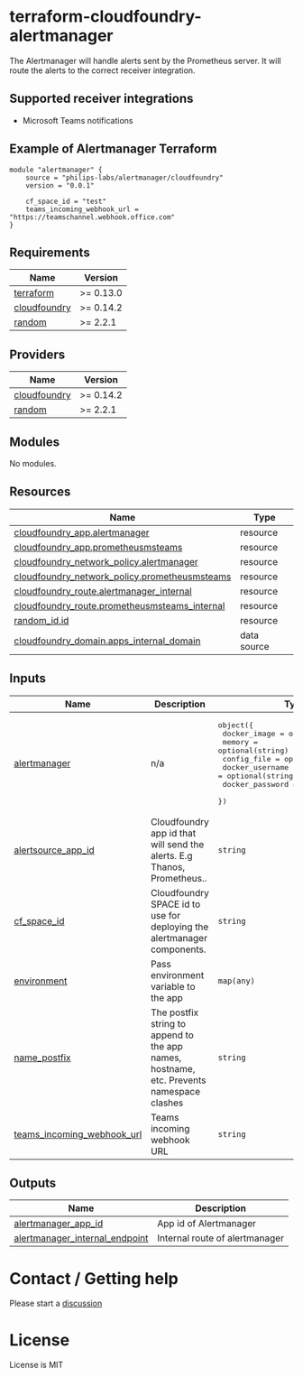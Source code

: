 # terraform-cloudfoundry-alertmanager

The Alertmanager will handle alerts sent by the Prometheus server. It will route the alerts to the correct receiver integration.

## Supported receiver integrations

- Microsoft Teams notifications

## Example of Alertmanager Terraform

```
module "alertmanager" {
    source = "philips-labs/alertmanager/cloudfoundry"
    version = "0.0.1"

    cf_space_id = "test"
    teams_incoming_webhook_url = "https://teamschannel.webhook.office.com"
}
```

<!--- BEGIN_TF_DOCS --->
## Requirements

| Name | Version |
|------|---------|
| <a name="requirement_terraform"></a> [terraform](#requirement\_terraform) | >= 0.13.0 |
| <a name="requirement_cloudfoundry"></a> [cloudfoundry](#requirement\_cloudfoundry) | >= 0.14.2 |
| <a name="requirement_random"></a> [random](#requirement\_random) | >= 2.2.1 |

## Providers

| Name | Version |
|------|---------|
| <a name="provider_cloudfoundry"></a> [cloudfoundry](#provider\_cloudfoundry) | >= 0.14.2 |
| <a name="provider_random"></a> [random](#provider\_random) | >= 2.2.1 |

## Modules

No modules.

## Resources

| Name | Type |
|------|------|
| [cloudfoundry_app.alertmanager](https://registry.terraform.io/providers/cloudfoundry-community/cloudfoundry/latest/docs/resources/app) | resource |
| [cloudfoundry_app.prometheusmsteams](https://registry.terraform.io/providers/cloudfoundry-community/cloudfoundry/latest/docs/resources/app) | resource |
| [cloudfoundry_network_policy.alertmanager](https://registry.terraform.io/providers/cloudfoundry-community/cloudfoundry/latest/docs/resources/network_policy) | resource |
| [cloudfoundry_network_policy.prometheusmsteams](https://registry.terraform.io/providers/cloudfoundry-community/cloudfoundry/latest/docs/resources/network_policy) | resource |
| [cloudfoundry_route.alertmanager_internal](https://registry.terraform.io/providers/cloudfoundry-community/cloudfoundry/latest/docs/resources/route) | resource |
| [cloudfoundry_route.prometheusmsteams_internal](https://registry.terraform.io/providers/cloudfoundry-community/cloudfoundry/latest/docs/resources/route) | resource |
| [random_id.id](https://registry.terraform.io/providers/random/latest/docs/resources/id) | resource |
| [cloudfoundry_domain.apps_internal_domain](https://registry.terraform.io/providers/cloudfoundry-community/cloudfoundry/latest/docs/data-sources/domain) | data source |

## Inputs

| Name | Description | Type | Default | Required |
|------|-------------|------|---------|:--------:|
| <a name="input_alertmanager"></a> [alertmanager](#input\_alertmanager) | n/a | <pre>object({<br>    docker_image    = optional(string)<br>    memory          = optional(string)<br>    config_file     = optional(string)<br>    docker_username = optional(string)<br>    docker_password = optional(string)<br>  })</pre> | `{}` | no |
| <a name="input_alertsource_app_id"></a> [alertsource\_app\_id](#input\_alertsource\_app\_id) | Cloudfoundry app id that will send the alerts. E.g Thanos, Prometheus.. | `string` | n/a | yes |
| <a name="input_cf_space_id"></a> [cf\_space\_id](#input\_cf\_space\_id) | Cloudfoundry SPACE id to use for deploying the alertmanager components. | `string` | n/a | yes |
| <a name="input_environment"></a> [environment](#input\_environment) | Pass environment variable to the app | `map(any)` | `{}` | no |
| <a name="input_name_postfix"></a> [name\_postfix](#input\_name\_postfix) | The postfix string to append to the app names, hostname, etc. Prevents namespace clashes | `string` | `""` | no |
| <a name="input_teams_incoming_webhook_url"></a> [teams\_incoming\_webhook\_url](#input\_teams\_incoming\_webhook\_url) | Teams incoming webhook URL | `string` | `""` | no |

## Outputs

| Name | Description |
|------|-------------|
| <a name="output_alertmanager_app_id"></a> [alertmanager\_app\_id](#output\_alertmanager\_app\_id) | App id of Alertmanager |
| <a name="output_alertmanager_internal_endpoint"></a> [alertmanager\_internal\_endpoint](#output\_alertmanager\_internal\_endpoint) | Internal route of alertmanager |
<!--- END_TF_DOCS --->

# Contact / Getting help

Please start a [discussion](https://github.com/philips-labs/terraform-cloudfoundry-alertmanager/discussions)

# License

License is MIT